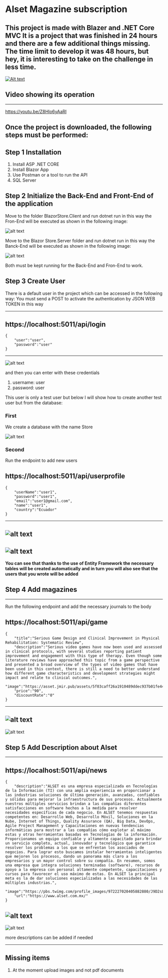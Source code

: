 # Alset Magazine subscription
**This project is made with Blazer and .NET Core MVC**
It is a project that was finished in 24 hours and there are a few additional things missing. The time limit to develop it was 48 hours, but hey, it is interesting to take on the challenge in less time.
---
[![Alt text](img/2.png)](https://youtu.be/Z8Hlo6yAaRI)

## Video showing its operation
---
https://youtu.be/Z8Hlo6yAaRI


Once the project is downloaded, the following steps must be performed:
---
## Step 1 Installation
1. Install ASP .NET CORE
2. Install Blazor App
3. Use Postman or a tool to run the API
4. SQL Server

## Step 2 Initialize the Back-End and Front-End of the application

Move to the folder BlazorStore.Client and run dotnet run in this way the Fron-End will be executed as shown in the following image:

![alt text](img/BlazorClient.png)

Move to the Blazor Store.Server folder and run dotnet run in this way the Banck-End will be executed as shown in the following image:

![alt text](img/BlazorServer.png)

Both must be kept running for the Back-End and Fron-End to work.
## Step 3 Create User

There is a default user in the project which can be accessed in the following way:
You must send a POST to activate the authentication by JSON WEB TOKEN in this way

---
https://localhost:5011/api/login
---
```
{
    "user":"user",
    "password":"user"
}
```
---
![alt text](img/user_default.png)

and then you can enter with these credentials

1. username: user
2. password: user

This user is only a test user but below I will show how to create another test user but from the database:

### First


We create a database with the name Store

![alt text](img/Store_DB.png)

### Second


Run the endpoint to add new users

https://localhost:5011/api/userprofile
---

```
{
    "userName":"user1",
    "password":"user1",
    "email":"user1@gmail.com",
    "name":"user1",
    "country":"Ecuador"
}

```
---
![alt text](img/endpoint1.png)
---
![alt text](img/data1.png)
---
**You can see that thanks to the use of Entity Framework the necessary tables will be created automatically and in turn you will also see that the users that you wrote will be added**

## Step 4 Add magazines
---


Run the following endpoint and add the necessary journals to the body

https://localhost:5011/api/game
---
```
{
    "title":"Serious Game Design and Clinical Improvement in Physical Rehabilitation: Systematic Review",
    "description":"Serious video games have now been used and assessed in clinical protocols, with several studies reporting patient improvement and engagement with this type of therapy. Even though some literature reviews have approached this topic from a game perspective and presented a broad overview of the types of video games that have been used in this context, there is still a need to better understand how different game characteristics and development strategies might impact and relate to clinical outcomes.",
    "image":"https://asset.jmir.pub/assets/5f03caff26a1910489ddec937b01fe44.png",
    "price":"90",
    "discountRate":"0"
}

```
---
![alt text](img/add_magazines.png)
---
![alt text](img/db_journal.png)
## Step 5 Add Description about Alset
---
https://localhost:5011/api/news
---
```
{
    "description":"ALSET es una empresa especializada en Tecnologías de la Información (TI) con una amplia experiencia en proporcionar a las industrias soluciones de última generación, avanzadas, confiables y sólidas para mejorar la infraestructura de sus procesos. Actualmente nuestros múltiples servicios brindan a las compañías diferentes satisfacciones en software hechos a la medida para resolver necesidades específicas de cada negocio. En ALSET tenemos respuestas competentes en: Desarrollo Web, Desarrollo Móvil, Soluciones en la Nube, Internet of Things, Quality Assurance (QA), Big Data, DevOps, Agile Project Management y Capacitaciones en nuevas tendencias informáticas para mostrar a las compañías cómo explotar al máximo estas y otras herramientas basadas en Tecnologías de la información. Proporcionamos un equipo confiable y altamente capacitado para brindar un servicio completo, actual, innovador y tecnológico que garantice resolver los problemas a los que se enfrentan los asociados de negocios. Para lograr esto buscamos instalar herramientas inteligentes que mejoren los procesos, dando un panorama más claro a los empresarios y un mayor control sobre su compañía. En resumen, somos una empresa que integra soluciones terminadas (software), recursos de apoyo a la empresa con personal altamente competente, capacitaciones y cursos para favorecer el uso máximo de estas. En ALSET la principal meta es la de dar soluciones especializadas a las necesidades de las múltiples industrias.",
    "image":"https://pbs.twimg.com/profile_images/972227020405882880/J9D2sLmw_400x400.jpg",
    "url":"https://www.alset.com.mx/"
}
```
![alt text](img/news.png)
---
![alt text](img/db_new.png)

more descriptions can be added if needed

---
## Missing items

1. At the moment upload images and not pdf documents
